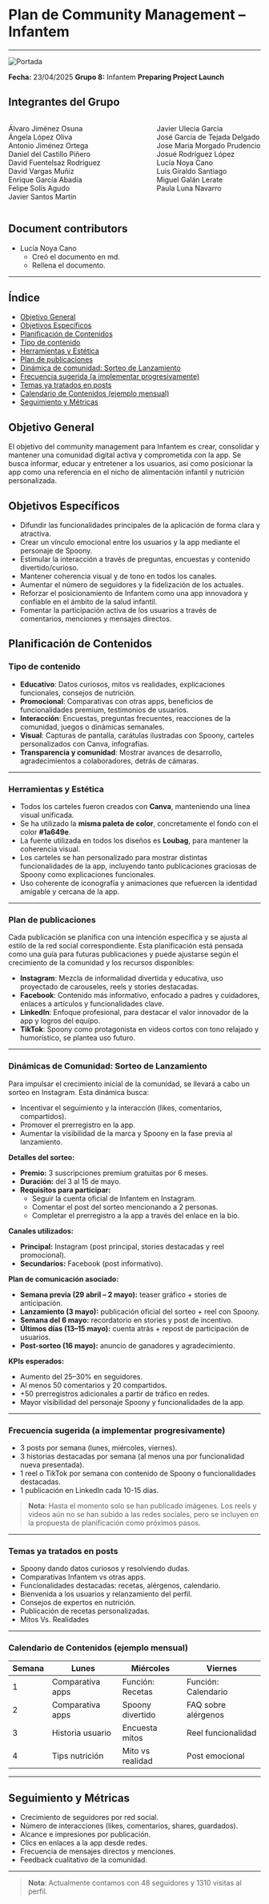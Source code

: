 # Plan de Community Management – Infantem
---
![Portada](../../images/Infantem.png)

**Fecha:** 23/04/2025
**Grupo 8:** Infantem
**Preparing Project Launch**

## Integrantes del Grupo

<div style="display: flex; justify-content: space-between; gap: 2px;">
  <div>
    <ul style="padding-left: 0; list-style: none;">
      <li>Álvaro Jiménez Osuna</li>
      <li>Ángela López Oliva</li>
      <li>Antonio Jiménez Ortega</li>
      <li>Daniel del Castillo Piñero</li>
      <li>David Fuentelsaz Rodríguez</li>
      <li>David Vargas Muñiz</li>
      <li>Enrique García Abadía</li>
      <li>Felipe Solís Agudo</li>
      <li>Javier Santos Martín</li>
    </ul>
  </div>

<div>
    <ul style="padding-left: 0; list-style: none;">
    <li>Javier Ulecia García</li>
      <li>José García de Tejada Delgado</li>
      <li>Jose Maria Morgado Prudencio</li>
      <li>Josué Rodríguez López</li>
      <li>Lucía Noya Cano</li>
      <li>Luis Giraldo Santiago</li>
      <li>Miguel Galán Lerate</li>
      <li>Paula Luna Navarro</li>
    </ul>
  </div>
</div>

## Document contributors

- Lucía Noya Cano
  - Creó el documento en md.
  - Rellena el documento.

---

## Índice
- [Objetivo General](#objetivo-general)
- [Objetivos Específicos](#objetivos-específicos)
- [Planificación de Contenidos](#planificación-de-contenidos)
- [Tipo de contenido](#tipo-de-contenido)
- [Herramientas y Estética](#herramientas-y-estética)
- [Plan de publicaciones](#plan-de-publicaciones)
- [Dinámica de comunidad: Sorteo de Lanzamiento](#dinámicas-de-comunidad-sorteo-de-lanzamiento)
- [Frecuencia sugerida (a implementar progresivamente)](#frecuencia-sugerida-a-implementar-progresivamente)
- [Temas ya tratados en posts](#temas-ya-tratados-en-posts)
- [Calendario de Contenidos (ejemplo mensual)](#calendario-de-contenidos-ejemplo-mensual)
- [Seguimiento y Métricas](#seguimiento-y-métricas)


## Objetivo General

El objetivo del community management para Infantem es crear, consolidar y mantener una comunidad digital activa y comprometida con la app. Se busca informar, educar y entretener a los usuarios, así como posicionar la app como una referencia en el nicho de alimentación infantil y nutrición personalizada.

## Objetivos Específicos

- Difundir las funcionalidades principales de la aplicación de forma clara y atractiva.
- Crear un vínculo emocional entre los usuarios y la app mediante el personaje de Spoony.
- Estimular la interacción a través de preguntas, encuestas y contenido divertido/curioso.
- Mantener coherencia visual y de tono en todos los canales.
- Aumentar el número de seguidores y la fidelización de los actuales.
- Reforzar el posicionamiento de Infantem como una app innovadora y confiable en el ámbito de la salud infantil.
- Fomentar la participación activa de los usuarios a través de comentarios, menciones y mensajes directos.

## Planificación de Contenidos

### Tipo de contenido

- **Educativo**: Datos curiosos, mitos vs realidades, explicaciones funcionales, consejos de nutrición.
- **Promocional**: Comparativas con otras apps, beneficios de funcionalidades premium, testimonios de usuarios.
- **Interacción**: Encuestas, preguntas frecuentes, reacciones de la comunidad, juegos o dinámicas semanales.
- **Visual**: Capturas de pantalla, carátulas ilustradas con Spoony, carteles personalizados con Canva, infografías.
- **Transparencia y comunidad**: Mostrar avances de desarrollo, agradecimientos a colaboradores, detrás de cámaras.

---

### Herramientas y Estética

- Todos los carteles fueron creados con **Canva**, manteniendo una línea visual unificada.
- Se ha utilizado la **misma paleta de color**, concretamente el fondo con el color **#1a649e**.
- La fuente utilizada en todos los diseños es **Loubag**, para mantener la coherencia visual.
- Los carteles se han personalizado para mostrar distintas funcionalidades de la app, incluyendo tanto publicaciones graciosas de Spoony como explicaciones funcionales.
- Uso coherente de iconografía y animaciones que refuercen la identidad amigable y cercana de la app.

---

### Plan de publicaciones

Cada publicación se planifica con una intención específica y se ajusta al estilo de la red social correspondiente. Esta planificación está pensada como una guía para futuras publicaciones y puede ajustarse según el crecimiento de la comunidad y los recursos disponibles:

- **Instagram**: Mezcla de informalidad divertida y educativa, uso proyectado de carouseles, reels y stories destacadas.
- **Facebook**: Contenido más informativo, enfocado a padres y cuidadores, enlaces a artículos y funcionalidades clave.
- **LinkedIn**: Enfoque profesional, para destacar el valor innovador de la app y logros del equipo.
- **TikTok**: Spoony como protagonista en videos cortos con tono relajado y humorístico, se plantea uso futuro.

---

### Dinámicas de Comunidad: Sorteo de Lanzamiento

Para impulsar el crecimiento inicial de la comunidad, se llevará a cabo un sorteo en Instagram. Esta dinámica busca:

- Incentivar el seguimiento y la interacción (likes, comentarios, compartidos).
- Promover el prerregistro en la app.
- Aumentar la visibilidad de la marca y Spoony en la fase previa al lanzamiento.

**Detalles del sorteo:**

- **Premio:** 3 suscripciones premium gratuitas por 6 meses.
- **Duración:** del 3 al 15 de mayo.
- **Requisitos para participar:**
  - Seguir la cuenta oficial de Infantem en Instagram.
  - Comentar el post del sorteo mencionando a 2 personas.
  - Completar el prerregistro a la app a través del enlace en la bio.

**Canales utilizados:**

- **Principal:** Instagram (post principal, stories destacadas y reel promocional).
- **Secundarios:** Facebook (post informativo).

**Plan de comunicación asociado:**

- **Semana previa (29 abril – 2 mayo):** teaser gráfico + stories de anticipación.
- **Lanzamiento (3 mayo):** publicación oficial del sorteo + reel con Spoony.
- **Semana del 6 mayo:** recordatorio en stories y post de incentivo.
- **Últimos días (13–15 mayo):** cuenta atrás + repost de participación de usuarios.
- **Post-sorteo (16 mayo):** anuncio de ganadores y agradecimiento.

**KPIs esperados:**

- Aumento del 25–30% en seguidores.
- Al menos 50 comentarios y 20 compartidos.
- +50 prerregistros adicionales a partir de tráfico en redes.
- Mayor visibilidad del personaje Spoony y funcionalidades de la app.

---



### Frecuencia sugerida (a implementar progresivamente)

- 3 posts por semana (lunes, miércoles, viernes).
- 3 historias destacadas por semana (al menos una por funcionalidad nueva presentada).
- 1 reel o TikTok por semana con contenido de Spoony o funcionalidades destacadas.
- 1 publicación en LinkedIn cada 10-15 días.

> **Nota**: Hasta el momento solo se han publicado imágenes. Los reels y videos aún no se han subido a las redes sociales, pero se incluyen en la propuesta de planificación como próximos pasos.
---

### Temas ya tratados en posts

- Spoony dando datos curiosos y resolviendo dudas.
- Comparativas Infantem vs otras apps.
- Funcionalidades destacadas: recetas, alérgenos, calendario.
- Bienvenida a los usuarios y relanzamiento del perfil.
- Consejos de expertos en nutrición.
- Publicación de recetas personalizadas.
- Mitos Vs. Realidades

---

### Calendario de Contenidos (ejemplo mensual)

| Semana | Lunes            | Miércoles         | Viernes             |
|--------|------------------|-------------------|---------------------|
| 1      | Comparativa apps   | Función: Recetas  | Función: Calendario      |
| 2      | Comparativa apps | Spoony divertido  | FAQ sobre alérgenos |
| 3      | Historia usuario | Encuesta mitos | Reel funcionalidad |
| 4      | Tips nutrición   | Mito vs realidad  | Post emocional      |
---
## Seguimiento y Métricas

- Crecimiento de seguidores por red social.
- Número de interacciones (likes, comentarios, shares, guardados).
- Alcance e impresiones por publicación.
- Clics en enlaces a la app desde redes.
- Frecuencia de mensajes directos y menciones.
- Feedback cualitativo de la comunidad.

---
> **Nota**: Actualmente contamos con 48 seguidores y 1310 visitas al perfil.
